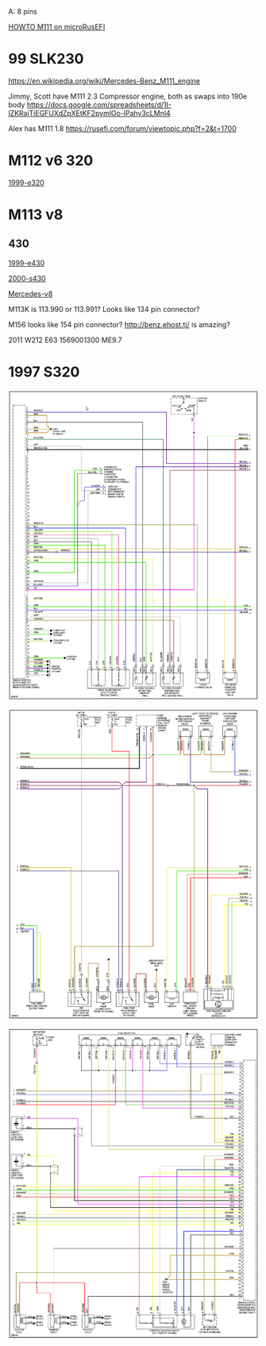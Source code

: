 

A: 8 pins

[HOWTO M111 on microRusEFI](HOWTO-M111-on-microRusEFI)

# 99 SLK230

https://en.wikipedia.org/wiki/Mercedes-Benz_M111_engine

Jimmy, Scott have M111 2.3 Compressor engine, both as swaps into 190e body https://docs.google.com/spreadsheets/d/1I-lZKRajTiEGFUXdZpXEtKF2pymlOo-lPahy3cLMnl4

Alex has M111 1.8 https://rusefi.com/forum/viewtopic.php?f=2&t=1700

# M112 v6 320

[1999-e320](1999-e320)


# M113 v8
## 430

[1999-e430](1999-e430)

[2000-s430](2000-s430)




[Mercedes-v8](Mercedes-v8)


M113K is 113.990 or 113.991? Looks like 134 pin connector?

M156 looks like 154 pin connector? http://benz.ehost.tj/ is amazing?

2011 W212 E63 1569001300 ME9.7

# 1997 S320

![x](OEM-Docs/Mercedes/1997_s320_1.png)

![x](OEM-Docs/Mercedes/1997_s320_2.png)

![x](OEM-Docs/Mercedes/1997_s320_3.png)

